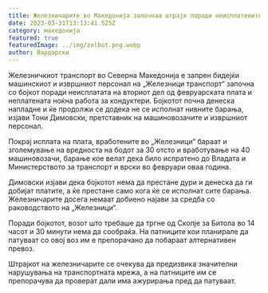 ```yaml
---
title: Железничарите во Македонија започнаа штрајк поради неисплатените плати
date: 2023-03-31T13:13:41.525Z
category: македонија
featured: true
featuredImage: ../img/zelbot.png.webp
author: Вардарски
---
```


Железничкиот транспорт во Северна Македонија е запрен бидејќи машинскиот и извршниот персонал на „Железници транспорт“ започна со бојкот поради неисплатата на вториот дел од февруарската плата и неплатената ноќна работа за кондуктери. Бојкотот почна денеска напладне и ќе продолжи се додека не се исполнат нивните барања, изјави Тони Димовски, претставник на машиновозачите и извршниот персонал.

Покрај исплата на плата, вработените во „Железници“ бараат и зголемување на вредноста на бодот за 30 отсто и вработување на 40 машиновозачи, барање кое велат дека било испратено до Владата и Министерството за транспорт и врски во февруари оваа година.

Димовски изјави дека бојкотот нема да престане дури и денеска да ги добијат платите, а ќе престане само кога ќе се исполнат сите барања. Железничарите досега немаат добиено најави за средба со раководството на „Железници“.

Поради бојкотот, возот што требаше да тргне од Скопје за Битола во 14 часот и 30 минути нема да сообраќа. На патниците кои планирале да патуваат со овој воз им е препорачано да побараат алтернативен превоз.

Штрајкот на железничарите се очекува да предизвика значителни нарушувања на транспортната мрежа, а на патниците им се препорачува да проверат дали има ажурирања пред да патуваат.
